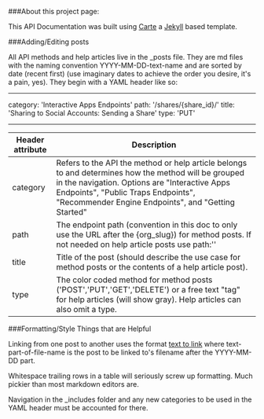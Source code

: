 ###About this project page:

This API Documentation was built using [Carte](https://github.com/devo-ps/carte) a [Jekyll](http://jekyllrb.com/) based template. 

###Adding/Editing posts

All API methods and help articles live in the _posts file. They are md files with the naming convention YYYY-MM-DD-text-name and are sorted by date (recent first) (use imaginary dates to achieve the order you desire, it's a pain, yes). They begin with a YAML header like so:

---
category: 'Interactive Apps Endpoints'
path: '/shares/{share_id}/'
title: 'Sharing to Social Accounts: Sending a Share'
type: 'PUT'

---

|Header attribute|Description|
|----------------|-----------|
|category|Refers to the API the method or help article belongs to and determines how the method will be grouped in the navigation. Options are "Interactive Apps Endpoints", "Public Traps Endpoints", "Recommender Engine Endpoints", and "Getting Started"|
|path|The endpoint path (convention in this doc to only use the URL after the {org_slug}) for method posts. If not needed on help article posts use path:''|
|title|Title of the post (should describe the use case for method posts or the contents of a help article post).|
|type|The color coded method for method posts ('POST','PUT','GET','DELETE') or a free text "tag" for help articles (will show gray). Help articles can also omit a type.| 

###Formatting/Style Things that are Helpful

Linking from one post to another uses the format [text to link](#/text-part-of-file-name) where text-part-of-file-name is the post to be linked to's filename after the YYYY-MM-DD part.

Whitespace trailing rows in a table will seriously screw up formatting. Much pickier than most markdown editors are.

Navigation in the _includes folder and any new categories to be used in the YAML header must be accounted for there.
